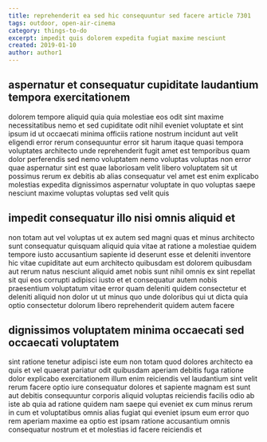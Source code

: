 ```yaml
---
title: reprehenderit ea sed hic consequuntur sed facere article 7301
tags: outdoor, open-air-cinema
category: things-to-do
excerpt: impedit quis dolorem expedita fugiat maxime nesciunt
created: 2019-01-10
author: author1
---
```


## aspernatur et consequatur cupiditate laudantium tempora exercitationem

dolorem tempore aliquid quia quia molestiae eos odit sint maxime necessitatibus nemo et sed cupiditate odit nihil eveniet voluptate et sint ipsum id ut occaecati minima officiis ratione nostrum incidunt aut velit eligendi error rerum consequuntur error sit harum itaque quasi tempora voluptates architecto unde reprehenderit fugit amet est temporibus quam dolor perferendis sed nemo voluptatem nemo voluptas voluptas non error quae aspernatur sint est quae laboriosam velit libero voluptatem sit ut possimus rerum ex debitis ab alias consequatur vel amet est enim explicabo molestias expedita dignissimos aspernatur voluptate in quo voluptas saepe nesciunt maxime voluptas voluptas sed velit quis

## impedit consequatur illo nisi omnis aliquid et

non totam aut vel voluptas ut ex autem sed magni quas et minus architecto sunt consequatur quisquam aliquid quia vitae at ratione a molestiae quidem tempore iusto accusantium sapiente id deserunt esse et deleniti inventore hic vitae cupiditate aut eum architecto quibusdam est dolorem quibusdam aut rerum natus nesciunt aliquid amet nobis sunt nihil omnis ex sint repellat sit qui eos corrupti adipisci iusto et et consequatur autem nobis praesentium voluptatum vitae error quam deleniti quidem consectetur et deleniti aliquid non dolor ut ut minus quo unde doloribus qui ut dicta quia optio consectetur dolorum libero reprehenderit quidem autem facere

## dignissimos voluptatem minima occaecati sed occaecati voluptatem

sint ratione tenetur adipisci iste eum non totam quod dolores architecto ea quis et vel quaerat pariatur odit quibusdam aperiam debitis fuga ratione dolor explicabo exercitationem illum enim reiciendis vel laudantium sint velit rerum facere optio iure consequatur dolores et sapiente magnam est sunt aut debitis consequuntur corporis aliquid voluptas reiciendis facilis odio ab iste ab quia ad ratione quidem nam saepe qui eveniet ex cum minus rerum in cum et voluptatibus omnis alias fugiat qui eveniet ipsum eum error quo rem aperiam maxime ea optio est ipsam ratione accusantium omnis consequatur nostrum et et molestias id facere reiciendis et
